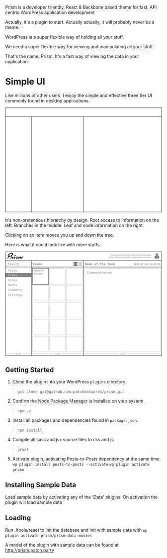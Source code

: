 Prism is a developer friendly, React & Backbone based theme for fast, API centric WordPress application development

Actually, it's a plugin to start. Actually actually, it will probably never be a theme.

WordPress is a super flexible way of holding all your stuff.

We need a super flexible way for viewing and manipulating all your stuff.

That's the name, Prism. It's a fast way of viewing the data in your application.

# Simple UI

Like millions of other users, I enjoy the simple and effective three tier UI commonly found in desktop applications.

![prism-skeleton](docs/prism-skeleton.png)

It's non-pretentious hierarchy by design. Root access to information on the left. Branches in the middle. Leaf and node information on the right.

Clicking on an item moves you up and down the tree.

Here is what it could look like with more stuffs.

![prism](docs/prism.png)


## Getting Started

1. Clone the plugin into your WordPress `plugins` directory
> `git clone git@github.com:patchdotworks/prism.git`

2. Confirm the [Node Package Manager](https://nodejs.org/en/download/) is installed on your system.
> `npm -v`

3. Install all packages and dependencies found in `package.json`.
> `npm install`

4. Compile all sass and jsx source files to css and js
> `grunt`

5. Activate plugin, activating Posts-to-Posts dependency at the same time.
`wp plugin install posts-to-posts --activate`
`wp plugin activate prism`

## Installing Sample Data

Load sample data by activating any of the 'Data' plugins. On activation the plugin will load sample data

## Loading

Run ./tools/reset to init the database and init with sample data with `wp plugin activate prism/prism-data-movies`

A model of the plugin with sample data can be found at <http://prism.patch.party>
